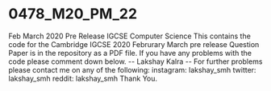 # 0478_M20_PM_22
Feb March 2020 Pre Release IGCSE Computer Science 
This contains the code for the Cambridge IGCSE 2020 Februrary March pre release 
Question Paper is in the repository as a PDF file.
If you have any problems with the code please comment down below.
-- Lakshay Kalra --
For further problems please contact me on any of the following:
instagram: lakshay_smh
twitter: lakshay_smh
reddit: lakshay_smh
Thank You.
